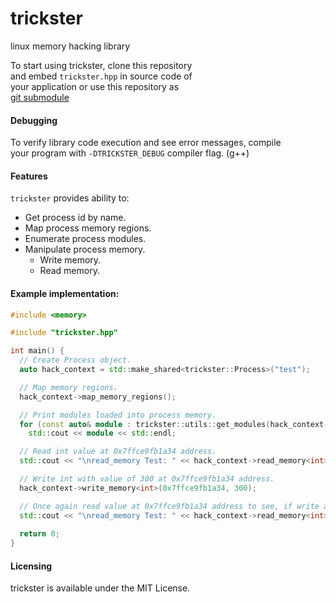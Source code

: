 # trickster
linux memory hacking library

To start using trickster, clone this repository  
and embed `trickster.hpp` in source code of  
your application or use this repository as  
[git submodule](https://git-scm.com/book/en/v2/Git-Tools-Submodules)

#### Debugging
To verify library code execution and see error messages, compile  
your program with `-DTRICKSTER_DEBUG` compiler flag. (g++)

#### Features

`trickster` provides ability to:
- Get process id by name.
- Map process memory regions.
- Enumerate process modules.
- Manipulate process memory.
    - Write memory.
    - Read memory.

#### Example implementation:
```cpp
#include <memory>

#include "trickster.hpp"

int main() {
  // Create Process object.
  auto hack_context = std::make_shared<trickster::Process>("test");

  // Map memory regions.
  hack_context->map_memory_regions();

  // Print modules loaded into process memory.
  for (const auto& module : trickster::utils::get_modules(hack_context->get_memory_regions()))
    std::cout << module << std::endl;

  // Read int value at 0x7ffce9fb1a34 address.
  std::cout << "\nread_memory Test: " << hack_context->read_memory<int>(0x7ffce9fb1a34).value_or(-1) << std::endl;

  // Write int with value of 300 at 0x7ffce9fb1a34 address.
  hack_context->write_memory<int>(0x7ffce9fb1a34, 300);

  // Once again read value at 0x7ffce9fb1a34 address to see, if write above succeed.
  std::cout << "\nread_memory Test: " << hack_context->read_memory<int>(0x7ffce9fb1a34).value_or(-1) << std::endl;
  
  return 0;
}

```
#### Licensing
trickster is available under the MIT License.
